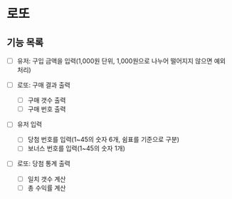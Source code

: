 # 로또

## 기능 목록

- [ ] 유저: 구입 금액을 입력(1,000원 단위, 1,000원으로 나누어 떨어지지 않으면 예외처리)

- [ ] 로또: 구매 결과 출력

  - [ ] 구매 갯수 출력
  - [ ] 구매 번호 출력

- [ ] 유저 입력

  - [ ] 당첨 번호를 입력(1~45의 숫자 6개, 쉼표를 기준으로 구분)
  - [ ] 보너스 번호를 입력(1~45의 숫자 1개)

- [ ] 로또: 당첨 통계 출력

  - [ ] 일치 갯수 계산
  - [ ] 총 수익률 계산
